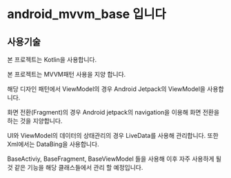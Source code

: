 # android_mvvm_base 입니다 

## 사용기술
본 프로젝트는 Kotlin을 사용합니다.

본 프로젝트는 MVVM패턴 사용을 지양 합니다. 

해당 디자인 패턴에서 ViewModel의 경우 Android Jetpack의 ViewModel을 사용합니다.

화면 전환(Fragment)의 경우 Android jetpack의 navigation을 이용해 화면 전환을 하는 것을 지양합니다.

UI와 ViewModel의 데이터의 상태관리의 경우 LiveData를 사용해 관리합니다. 또한 Xml에서는 DataBing을 사용합니다.

BaseActiviy, BaseFragment, BaseViewModel 들을 사용해 이후 자주 사용하게 될 것 같은 기능을 해당 클래스들에서 관리 할 예정입니다.
